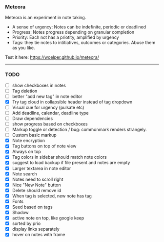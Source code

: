 ### Meteora

Meteora is an experiment in note taking.

- A sense of urgency: Notes can be indefinite, periodic or deadlined
- Progress: Notes progress depending on granular completion
- Priority: Each not has a priotity, amplified by urgency
- Tags: they tie notes to intitiatives, outcomes or categories. Abuse them as you like.


Test it here:
https://woelper.github.io/meteora/


---

### TODO

- [ ] show checkboxes in notes
- [ ] Tag deletion
- [ ] better "add new tag" in note editor
- [X] Try tag cloud in collapsible header instead of tag dropdown
- [ ] Visual cue for urgency (pulsate etc)
- [ ] Add deadline, calendar, deadline type
- [ ] Draw dependencies
- [ ] show progress based on checkboxes
- [ ] Markup toggle or detection / bug: commonmark renders strangely.
- [ ] Custom basic markup
- [X] Note encryption
- [X] Tag buttons on top of note view
- [X] Always on top
- [X] Tag colors in sidebar should match note colors
- [X] suggest to load backup if file present and notes are empty
- [X] Larger textarea in note editor
- [X] Note search
- [X] Notes need to scroll right
- [X] Nice "New Note" button
- [x] Delete should remove id
- [x] When tag is selected, new note has tag
- [x] Fonts
- [x] Seed based on tags
- [x] Shadow
- [x] active note on top, like google keep
- [x] sorted by prio
- [x] display links separately
- [x] hover on notes with frame
